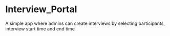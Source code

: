 # Interview_Portal
A simple app where admins can create interviews by selecting participants, interview start time and end time
